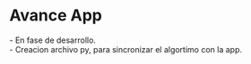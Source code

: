 <h1>Avance App</h1>
- En fase de desarrollo.<br>
- Creacion archivo py, para sincronizar el algortimo con la app.

